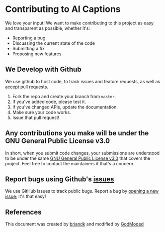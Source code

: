 # Contributing to AI Captions
We love your input! We want to make contributing to this project as easy and transparent as possible, whether it's:

- Reporting a bug
- Discussing the current state of the code
- Submitting a fix
- Proposing new features

## We Develop with Github
We use github to host code, to track issues and feature requests, as well as accept pull requests.

1. Fork the repo and create your branch from `master`.
2. If you've added code, please test it.
3. If you've changed APIs, update the documentation.
4. Make sure your code works.
5. Issue that pull request!

## Any contributions you make will be under the GNU General Public License v3.0
In short, when you submit code changes, your submissions are understood to be under the same [GNU General Public License v3.0](https://github.com/GodModed/ai-captions/blob/master/LICENSE) that covers the project. Feel free to contact the maintainers if that's a concern.

## Report bugs using Github's [issues](https://github.com/briandk/transcriptase-atom/issues)
We use GitHub issues to track public bugs. Report a bug by [opening a new issue](https://github.com/GodModed/ai-captions/issues); it's that easy!

## References
This document was created by [briandk](https://github.com/briandk) and modified by [GodModed](https://github.com/GodModed)

